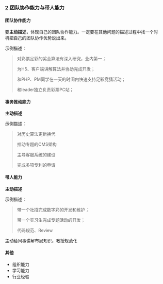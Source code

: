 ### 2.团队协作能力与带人能力
#### 团队协作能力

要**主动描述**，体现自己的团队协作能力。一定要在其他问题的描述过程中找一个时机把自己的团队协作优势说出来。

示例描述：
> 对彩票足彩的奖金算法有深入研究，业内第一；
> 
> 为H5、客户端讲解算法并协助完成开发；
> 
> 和PHP、PM同学在一天的时间内快速支持足彩竞猜活动；
> 
> 和leader独立负责彩票PC站；

#### 事务推动能力

**主动描述**

示例描述：
> 对历史算法更新换代
> 
> 推动专题的CMS架构
> 
> 主导客服系统的建设
> 
> 完成多项专利的申请

#### 带人能力

**主动描述**

示例描述：
> 带一个社招完成数字彩的开发和维护；
> 
> 带一个实习生完成专题活动的开发；
> 
> 代码规范、Review

主动给同事讲解布局知识，教授规范化

#### 其他

- 组织能力
- 学习能力
- 行业经验